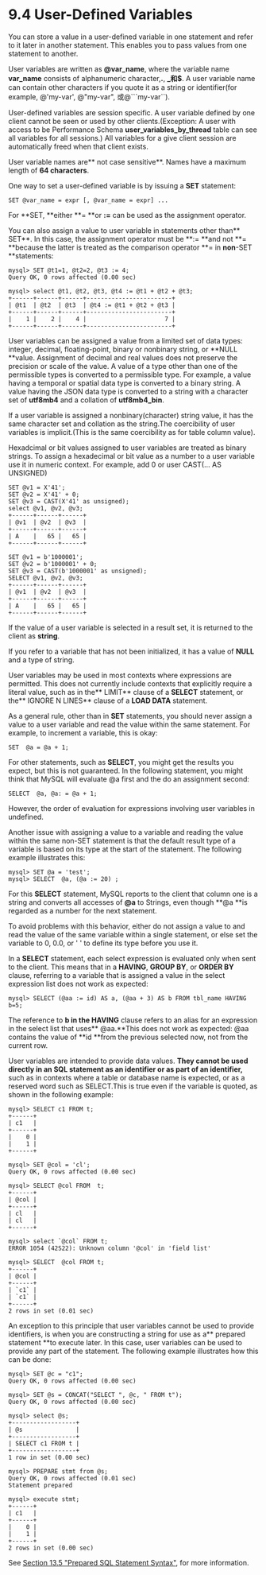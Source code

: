 # 9.4 User-Defined Variables

You can store a value in a user-defined variable in one statement and refer to it later in another statement. This enables you to pass values from one statement to another.

User variables are written as **@var\_name**, where the variable name **var\_name** consists of alphanumeric character,**.**, **\_**和**$**. A user variable name can contain other characters if you quote it as a string or identifier\(for example, @'my-var', @"my-var", 或@```my-var``\).

User-defined variables are session specific. A user variable defined by one client cannot be seen or used by other clients.\(Exception: A user with access to be Performance Schema **user\_variables\_by\_thread** table can see all variables for all sessions.\) All variables for a give client session are automatically freed when that client exists.

User variable names are** not case sensitive**. Names have a maximum length of **64 characters**.

One way to set a user-defined variable is by issuing a **SET** statement:

```
SET @var_name = expr [, @var_name = expr] ...
```

For **SET, **either **= **or **:=** can be used as the assignment operator.

You can also assign a value to user variable in statements other than** SET**. In this case, the assignment operator must be **:= **and not **= **because the latter is treated as the comparison operator **= in **non**-SET **statements:

```
mysql> SET @t1=1, @t2=2, @t3 := 4;
Query OK, 0 rows affected (0.00 sec)

mysql> select @t1, @t2, @t3, @t4 := @t1 + @t2 + @t3;
+------+------+------+------------------------+
| @t1  | @t2  | @t3  | @t4 := @t1 + @t2 + @t3 |
+------+------+------+------------------------+
|    1 |    2 |    4 |                      7 |
+------+------+------+------------------------+
```

User variables can be assigned a value from a limited set of data types: integer, decimal, floating-point, binary or nonbinary string, or **NULL **value. Assignment of decimal and real values does not preserve the precision or scale of the value. A value of a type other than one of the permissible types is converted to a permissible type. For example, a value having a temporal or spatial data type is converted to a binary string. A value having the JSON data type is converted to a string with a character set of **utf8mb4** and a collation of **utf8mb4\_bin**.

If a user variable is assigned a nonbinary\(character\) string  value, it has the same character set and collation as the string.The coercibility of user variables is implicit.\(This is the same coercibility as for table column value\).

Hexadcimal or bit values assigned to user variables are treated as binary strings. To assign a hexadecimal or bit value as a number to a user variable use it in numeric context. For example, add 0 or user CAST\(... AS UNSIGNED\)

```
SET @v1 = X'41';
SET @v2 = X'41' + 0;
SET @v3 = CAST(X'41' as unsigned);
select @v1, @v2, @v3;
+------+------+------+
| @v1  | @v2  | @v3  |
+------+------+------+
| A    |   65 |   65 |
+------+------+------+

SET @v1 = b'1000001';
SET @v2 = b'1000001' + 0;
SET @v3 = CAST(b'1000001' as unsigned);
SELECT @v1, @v2, @v3;
+------+------+------+
| @v1  | @v2  | @v3  |
+------+------+------+
| A    |   65 |   65 |
+------+------+------+
```

If the value of a user variable is selected in a result set, it is returned to the client as **string**.

If you refer to a variable that has not been initialized, it has a value of **NULL** and a type of string.

User variables may be used in most contexts where expressions are permitted. This does not currently include contexts that explicitly require a literal value, such as in the** LIMIT** clause of a **SELECT** statement, or the** IGNORE N LINES** clause of a **LOAD DATA** statement.

As a general rule, other than in **SET** statements, you should never assign a value to a user variable and read the value within the same statement. For example, to increment a variable, this is okay:

```
SET  @a = @a + 1;
```

For other statements, such as **SELECT**, you might get the results you expect, but this is not guaranteed. In the following statement, you might think that MySQL will evaluate @a first and the do an assignment second:

```
SELECT  @a, @a: = @a + 1;
```

However, the order of evaluation for expressions involving user variables in undefined.

Another issue with assigning a value to a variable and reading the value within the same non-SET statement is that the default result type of a variable is based on its type at the start of the statement. The following example illustrates this:

```
mysql> SET @a = 'test';
mysql> SELECT  @a, (@a := 20) ;
```

For this **SELECT** statement, MySQL reports to the client that column one is a string and converts all accesses of **@a** to Strings, even though **@a **is regarded as a number for the next statement.

To avoid problems with this behavior, either do not assign a value to and read the value of the same variable within a single statement, or else set the variable to 0, 0.0, or ' ' to define its type before you use it.

In a **SELECT** statement, each select expression is evaluated only when sent to the client. This means that in a **HAVING**, **GROUP BY**, or **ORDER BY** clause, referring to a variable that is assigned a value in the select expression list does not work as expected:

```
mysql> SELECT (@aa := id) AS a, (@aa + 3) AS b FROM tbl_name HAVING b=5;
```

The reference to **b **in the** HAVING** clause refers to an alias for an expression in the select list that uses** @aa.**This does not work as expected: @aa contains the value of **id **from the previous selected now, not from the current row.

User variables are intended to provide data values. **They cannot be used directly in an SQL statement as an identifier or as part of an identifier,** such as in contexts where  a table or database name is expected, or as a reserved word such as SELECT.This is true even if the variable is quoted, as shown in the following example:

    mysql> SELECT c1 FROM t;
    +------+
    | c1   |
    +------+
    |    0 |
    |    1 |
    +------+

    mysql> SET @col = 'cl';
    Query OK, 0 rows affected (0.00 sec)

    mysql> SELECT @col FROM  t;
    +------+
    | @col |
    +------+
    | cl   |
    | cl   |
    +------+

    mysql> select `@col` FROM t;
    ERROR 1054 (42S22): Unknown column '@col' in 'field list'

    mysql> SELECT  @col FROM t;
    +------+
    | @col |
    +------+
    | `c1` |
    | `c1` |
    +------+
    2 rows in set (0.01 sec)

An exception to this principle that user variables cannot be used to provide identifiers, is when you are constructing a string for use as a** prepared statement **to execute later. In this case, user variables can be used to provide any part of the statement. The following example illustrates how this can be done:

```
mysql> SET @c = "c1";
Query OK, 0 rows affected (0.00 sec)

mysql> SET @s = CONCAT("SELECT ", @c, " FROM t");
Query OK, 0 rows affected (0.00 sec)

mysql> select @s;
+------------------+
| @s               |
+------------------+
| SELECT c1 FROM t |
+------------------+
1 row in set (0.00 sec)

mysql> PREPARE stmt from @s;
Query OK, 0 rows affected (0.01 sec)
Statement prepared

mysql> execute stmt;
+------+
| c1   |
+------+
|    0 |
|    1 |
+------+
2 rows in set (0.00 sec)
```

See [Section 13.5 "Prepared SQL Statement Syntax"](/135-prepared-sql-statement-syntax.md), for more information.

